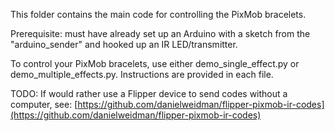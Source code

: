 This folder contains the main code for controlling the PixMob bracelets.

Prerequisite: must have already set up an Arduino with a sketch from the "arduino_sender" and hooked up an IR LED/transmitter.

To control your PixMob bracelets, use either demo_single_effect.py or demo_multiple_effects.py. Instructions are provided in each file.

TODO: If would rather use a Flipper device to send codes without a computer, see: [https://github.com/danielweidman/flipper-pixmob-ir-codes](https://github.com/danielweidman/flipper-pixmob-ir-codes)